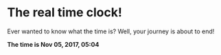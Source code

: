 # The real time clock!

Ever wanted to know what the time is? Well, your journey is about to end!

**The time is Nov 05, 2017, 05:04**